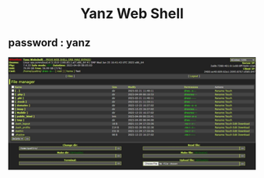 <h1><p align="center">Yanz Web Shell</p></h1>

## password : yanz
<img src="https://raw.githubusercontent.com/1337r0j4n/php-backdoors/main/.img/60.jpeg">
